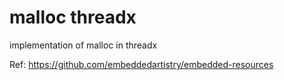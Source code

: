 # malloc threadx

implementation of malloc in threadx 

Ref: https://github.com/embeddedartistry/embedded-resources